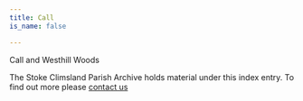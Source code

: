 ```yaml
---
title: Call
is_name: false

---
```


Call and Westhill Woods


The Stoke Climsland Parish Archive holds material under this index entry. To find out more please [contact us](/contact/)
